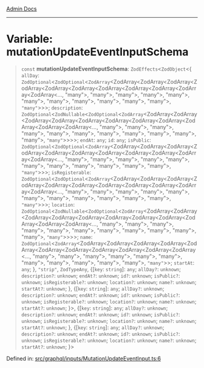 [Admin Docs](/)

***

# Variable: mutationUpdateEventInputSchema

> `const` **mutationUpdateEventInputSchema**: `ZodEffects`\<`ZodObject`\<\{ `allDay`: `ZodOptional`\<`ZodOptional`\<`ZodArray`\<ZodArray\<ZodArray\<ZodArray\<ZodArray\<ZodArray\<ZodArray\<ZodArray\<ZodArray\<ZodArray\<ZodArray\<ZodArray\<..., "many"\>, "many"\>, "many"\>, "many"\>, "many"\>, "many"\>, "many"\>, "many"\>, "many"\>, "many"\>, "many"\>, `"many"`\>\>\>; `description`: `ZodOptional`\<`ZodNullable`\<`ZodOptional`\<`ZodArray`\<ZodArray\<ZodArray\<ZodArray\<ZodArray\<ZodArray\<ZodArray\<ZodArray\<ZodArray\<ZodArray\<ZodArray\<ZodArray\<..., "many"\>, "many"\>, "many"\>, "many"\>, "many"\>, "many"\>, "many"\>, "many"\>, "many"\>, "many"\>, "many"\>, `"many"`\>\>\>\>; `endAt`: `any`; `id`: `any`; `isPublic`: `ZodOptional`\<`ZodOptional`\<`ZodArray`\<ZodArray\<ZodArray\<ZodArray\<ZodArray\<ZodArray\<ZodArray\<ZodArray\<ZodArray\<ZodArray\<ZodArray\<ZodArray\<..., "many"\>, "many"\>, "many"\>, "many"\>, "many"\>, "many"\>, "many"\>, "many"\>, "many"\>, "many"\>, "many"\>, `"many"`\>\>\>; `isRegisterable`: `ZodOptional`\<`ZodOptional`\<`ZodArray`\<ZodArray\<ZodArray\<ZodArray\<ZodArray\<ZodArray\<ZodArray\<ZodArray\<ZodArray\<ZodArray\<ZodArray\<ZodArray\<..., "many"\>, "many"\>, "many"\>, "many"\>, "many"\>, "many"\>, "many"\>, "many"\>, "many"\>, "many"\>, "many"\>, `"many"`\>\>\>; `location`: `ZodOptional`\<`ZodNullable`\<`ZodOptional`\<`ZodArray`\<ZodArray\<ZodArray\<ZodArray\<ZodArray\<ZodArray\<ZodArray\<ZodArray\<ZodArray\<ZodArray\<ZodArray\<ZodArray\<..., "many"\>, "many"\>, "many"\>, "many"\>, "many"\>, "many"\>, "many"\>, "many"\>, "many"\>, "many"\>, "many"\>, `"many"`\>\>\>\>; `name`: `ZodOptional`\<`ZodArray`\<ZodArray\<ZodArray\<ZodArray\<ZodArray\<ZodArray\<ZodArray\<ZodArray\<ZodArray\<ZodArray\<ZodArray\<ZodArray\<..., "many"\>, "many"\>, "many"\>, "many"\>, "many"\>, "many"\>, "many"\>, "many"\>, "many"\>, "many"\>, "many"\>, `"many"`\>\>; `startAt`: `any`; \}, `"strip"`, `ZodTypeAny`, \{[`key`: `string`]: `any`; `allDay?`: `unknown`; `description?`: `unknown`; `endAt?`: `unknown`; `id?`: `unknown`; `isPublic?`: `unknown`; `isRegisterable?`: `unknown`; `location?`: `unknown`; `name?`: `unknown`; `startAt?`: `unknown`; \}, \{[`key`: `string`]: `any`; `allDay?`: `unknown`; `description?`: `unknown`; `endAt?`: `unknown`; `id?`: `unknown`; `isPublic?`: `unknown`; `isRegisterable?`: `unknown`; `location?`: `unknown`; `name?`: `unknown`; `startAt?`: `unknown`; \}\>, \{[`key`: `string`]: `any`; `allDay?`: `unknown`; `description?`: `unknown`; `endAt?`: `unknown`; `id?`: `unknown`; `isPublic?`: `unknown`; `isRegisterable?`: `unknown`; `location?`: `unknown`; `name?`: `unknown`; `startAt?`: `unknown`; \}, \{[`key`: `string`]: `any`; `allDay?`: `unknown`; `description?`: `unknown`; `endAt?`: `unknown`; `id?`: `unknown`; `isPublic?`: `unknown`; `isRegisterable?`: `unknown`; `location?`: `unknown`; `name?`: `unknown`; `startAt?`: `unknown`; \}\>

Defined in: [src/graphql/inputs/MutationUpdateEventInput.ts:6](https://github.com/gautam-divyanshu/talawa-api/blob/1d38acecd3e456f869683fb8dca035a5e42010d5/src/graphql/inputs/MutationUpdateEventInput.ts#L6)
